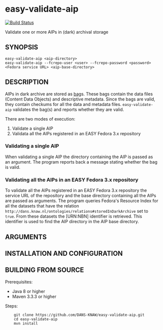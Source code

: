easy-validate-aip
=================
[![Build Status](https://travis-ci.org/DANS-KNAW/easy-validate-aip.svg?branch=master)](https://travis-ci.org/DANS-KNAW/easy-validate-aip)

Validate one or more AIPs in (dark) archival storage

SYNOPSIS
--------

    easy-validate-aip <aip-directory>
    easy-validate-aip --fcrepo-user <user> --fcrepo-password <password> <Fedora service URL> <aip-base-directory>
    
DESCRIPTION
-----------
AIPs in dark archive are stored as [bag]s. These bags contain the data files (Content Data Objects) and descriptive metadata. Since the
bags are valid, they contain checkums for all the data and metadata files. `easy-validate-aip` validates the bag(s) and reports whether
they are valid. 

There are two modes of execution:

1. Validate a single AIP
2. Validata all the AIPs registered in an EASY Fedora 3.x repository

### Validating a single AIP
When validating a single AIP the directory containing the AIP is passed as an argument. The program reports back a message stating
whether the bag is valid.

### Validating all the AIPs in an EASY Fedora 3.x repository
To validate all the AIPs registered in an EASY Fedora 3.x repository the service URL of the repository and the base directory containing
all the AIPs are passed as arguments. The program queries Fedora's Resource Index for all the datasets that have the relation `http://dans.knaw.nl/ontologies/relations#storedInDarkArchive` set to `true`. From these datasets the [URN:NBN] identifier is retrieved.
This identifier is used to find the AIP directory in the AIP base directory. 


ARGUMENTS
---------



INSTALLATION AND CONFIGURATION
------------------------------



BUILDING FROM SOURCE
--------------------
Prerequisites:

* Java 8 or higher
* Maven 3.3.3 or higher
 
Steps:

        git clone https://github.com/DANS-KNAW/easy-validate-aip.git
        cd easy-validate-aip
        mvn install









[bag]: https://tools.ietf.org/html/draft-kunze-bagit-12
